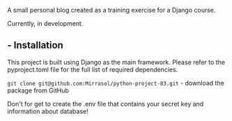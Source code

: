A small personal blog created as a training exercise for a Django course.

Currently, in development.

## - Installation

This project is built using Django as the main framework. Please refer to the pyproject.toml file for the full list of required dependencies.

`git clone git@github.com:Mirrasol/python-project-83.git` - download the package from GitHub

Don't for get to create the .env file that contains your secret key and information about database!